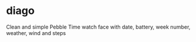 # diago
Clean and simple Pebble Time watch face with date, battery, week number, weather, wind and steps

